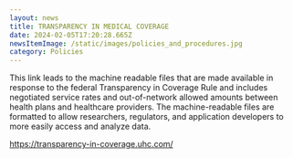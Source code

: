 ```yaml
---
layout: news
title: TRANSPARENCY IN MEDICAL COVERAGE
date: 2024-02-05T17:20:28.665Z
newsItemImage: /static/images/policies_and_procedures.jpg
category: Policies
---
```

This link leads to the machine readable files that are made available in response to the federal Transparency in Coverage Rule and includes negotiated service rates and out-of-network allowed amounts between health plans and healthcare providers. The machine-readable files are formatted to allow researchers, regulators, and application developers to more easily access and analyze data.

<https://transparency-in-coverage.uhc.com/>
